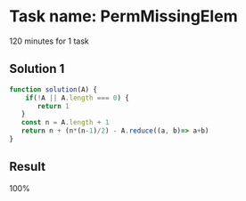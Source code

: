 # Task name: PermMissingElem

120 minutes for 1 task

## Solution 1

```javascript
function solution(A) {
    if(!A || A.length === 0) {
       return 1
   }
   const n = A.length + 1
   return n + (n*(n-1)/2) - A.reduce((a, b)=> a+b)
}
```

## Result 

100%